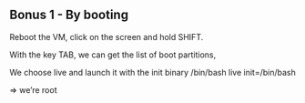 ## Bonus 1 - By booting

Reboot the VM, click on the screen and hold SHIFT.

With the key TAB, we can get the list of boot partitions, 

We choose live and launch it with the init binary /bin/bash 
live init=/bin/bash

=> we’re root

